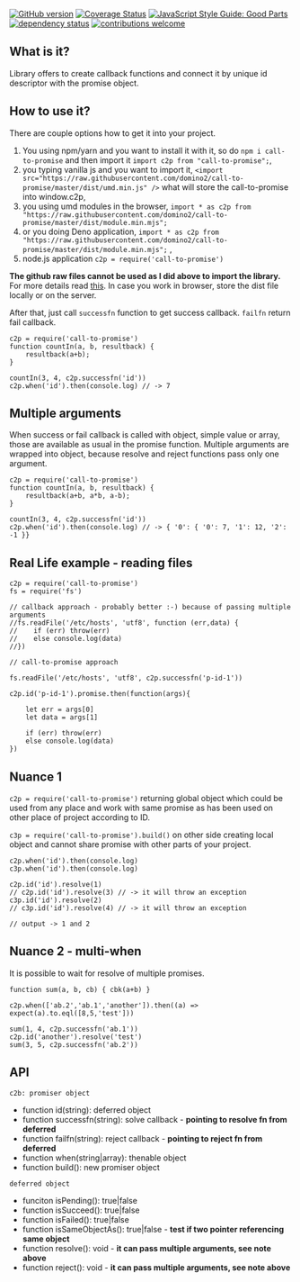 [![GitHub version](https://d25lcipzij17d.cloudfront.net/badge.svg?id=gh&type=6&v=1.0.12&x2=0)](https://d25lcipzij17d.cloudfront.net/badge.svg?id=gh&type=6&v=1.0.12&x2=0)
[![Coverage Status](https://coveralls.io/repos/boennemann/badges/badge.svg)](https://coveralls.io/r/boennemann/badges)
[![JavaScript Style Guide: Good Parts](https://img.shields.io/badge/code%20style-goodparts-brightgreen.svg?style=flat)](https://github.com/dwyl/goodparts "JavaScript The Good Parts")
[![dependency status](https://deps.rs/crate/autocfg/1.1.0/status.svg)](https://deps.rs/crate/autocfg/1.1.0)
[![contributions welcome](https://img.shields.io/badge/contributions-welcome-brightgreen.svg?style=flat)](https://github.com/dwyl/esta/issues)

## What is it?

Library offers to create callback functions and connect it by unique id descriptor with the promise object.

## How to use it?

There are couple options how to get it into your project.
1. You using npm/yarn and you want to install it with it, so do `npm i call-to-promise` and then import it `import c2p from "call-to-promise";`,
2. you typing vanilla js and you want to import it, `<import src="https://raw.githubusercontent.com/domino2/call-to-promise/master/dist/umd.min.js" />` what will store the call-to-promise into window.c2p,
3. you using umd modules in the browser, `import * as c2p from "https://raw.githubusercontent.com/domino2/call-to-promise/master/dist/module.min.mjs";`
4. or you doing Deno application, `import * as c2p from "https://raw.githubusercontent.com/domino2/call-to-promise/master/dist/module.min.mjs";` ,
5. node.js application `c2p = require('call-to-promise')`

**The github raw files cannot be used as I did above to import the library.** For more details read [this](https://github.blog/2013-04-24-heads-up-nosniff-header-support-coming-to-chrome-and-firefox/). In case you work in browser, store the dist file locally or on the server.

After that, just call `successfn` function to get success callback. `failfn` return fail callback.

    c2p = require('call-to-promise')
    function countIn(a, b, resultback) {
        resultback(a+b);
    }

    countIn(3, 4, c2p.successfn('id'))
    c2p.when('id').then(console.log) // -> 7

## Multiple arguments

When success or fail callback is called with object, simple value or array, those are available as usual in the promise function.
Multiple arguments are wrapped into object, because resolve and reject functions pass only one argument.

    c2p = require('call-to-promise')
    function countIn(a, b, resultback) {
        resultback(a+b, a*b, a-b);
    }

    countIn(3, 4, c2p.successfn('id'))
    c2p.when('id').then(console.log) // -> { '0': { '0': 7, '1': 12, '2': -1 }}

## Real Life example - reading files

    c2p = require('call-to-promise')
    fs = require('fs')

    // callback approach - probably better :-) because of passing multiple arguments
    //fs.readFile('/etc/hosts', 'utf8', function (err,data) {
    //    if (err) throw(err)
    //    else console.log(data)
    //})

    // call-to-promise approach

    fs.readFile('/etc/hosts', 'utf8', c2p.successfn('p-id-1'))

    c2p.id('p-id-1').promise.then(function(args){

        let err = args[0]
        let data = args[1]

        if (err) throw(err)
        else console.log(data)
    })

## Nuance 1

`c2p = require('call-to-promise')` returning global object which could be used from any place and work with same promise as has been used on other place of project according to ID.

`c3p = require('call-to-promise').build()` on other side creating local object and cannot share promise with other parts of your project.

    c2p.when('id').then(console.log)
    c3p.when('id').then(console.log)

    c2p.id('id').resolve(1)
    // c2p.id('id').resolve(3) // -> it will throw an exception
    c3p.id('id').resolve(2)
    // c3p.id('id').resolve(4) // -> it will throw an exception

    // output -> 1 and 2

## Nuance 2 - multi-when

It is possible to wait for resolve of multiple promises.

    function sum(a, b, cb) { cbk(a+b) }

    c2p.when(['ab.2','ab.1','another']).then((a) => expect(a).to.eql([8,5,'test']))

    sum(1, 4, c2p.successfn('ab.1'))
    c2p.id('another').resolve('test')
    sum(3, 5, c2p.successfn('ab.2'))

## API

`c2b: promiser object`

- function id(string): deferred object
- function successfn(string): solve callback - **pointing to resolve fn from deferred**
- function failfn(string): reject callback - **pointing to reject fn from deferred**
- function when(string|array<string>): thenable object
- function build(): new promiser object

`deferred object`

- funciton isPending(): true|false
- function isSucceed(): true|false
- function isFailed(): true|false
- function isSameObjectAs(): true|false - **test if two pointer referencing same object**
- function resolve(): void - **it can pass multiple arguments, see note above**
- function reject(): void - **it can pass multiple arguments, see note above**
